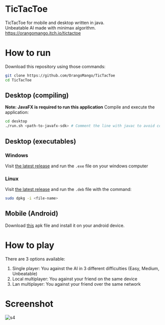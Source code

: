 # TicTacToe
TicTacToe for mobile and desktop written in java.  
Unbeatable AI made with minimax algorithm.  
https://orangomango.itch.io/tictactoe
# How to run
Download this repository using those commands:
```bash
git clone https://github.com/OrangoMango/TicTacToe
cd TicTacToe
```
## Desktop (compiling)
**Note: JavaFX is required to run this application**
Compile and execute the application:
```bash
cd desktop
./run.sh <path-to-javafx-sdk> # Comment the line with javac to avoid compiling
```
## Desktop (executables)
### Windows
Visit [the latest release](https://github.com/OrangoMango/TicTacToe/releases/latest) and run the `.exe` file on your windows computer
### Linux
Visit [the latest release](https://github.com/OrangoMango/TicTacToe/releases/latest) and run the `.deb` file with the command:
```bash
sudo dpkg -i <file-name>
```
## Mobile (Android)
Download [this](https://github.com/OrangoMango/TicTacToe/raw/main/mobile/tictactoe.apk) apk file and install it on your android device.
# How to play
There are 3 options available:
1. Single player: You against the AI in 3 different difficulties (Easy, Medium, Unbeatable)
2. Local multiplayer: You against your friend on the same device
3. Lan multiplayer: You against your friend over the same network
# Screenshot
![s4](https://user-images.githubusercontent.com/61402409/172897237-5f6b6b47-d09d-4910-8288-052867db1f3e.png)
